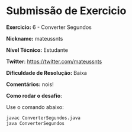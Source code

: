 # Submissão de Exercicio

**Exercicio:** 6 - Converter Segundos

**Nickname:** mateussnts

**Nível Técnico:** Estudante

**Twitter**: https://twitter.com/mateussnts

**Dificuldade de Resolução:** Baixa

**Comentários:** nois!

**Como rodar o desafio**: 

Use o comando abaixo: 
```bash
javac ConverterSegundos.java
java ConverterSegundos
```
